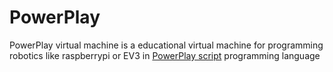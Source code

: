 # PowerPlay
PowerPlay virtual machine is a educational virtual machine for programming robotics like raspberrypi or EV3 in [PowerPlay script](https://github.com/PowerPlay-VM/PowerPlay-script) programming language

